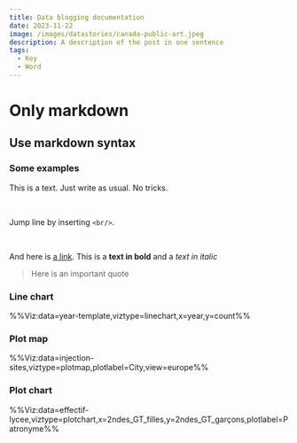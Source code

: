 ```yaml
---
title: Data blogging documentation
date: 2023-11-22
image: /images/datastories/canada-public-art.jpeg
description: A description of the post in one sentence
tags:
  - Key
  - Word
---
```


# Only markdown

## Use markdown syntax

### Some examples

This is a text. Just write as usual. No tricks.

<br/>

Jump line by inserting `<br/>`.

<br/>

And here is [a link](https://example.com). This is a **text in bold** and a *text in italic*

> Here is an important quote

### Line chart

%%Viz:data=year-template,viztype=linechart,x=year,y=count%%

### Plot map

%%Viz:data=injection-sites,viztype=plotmap,plotlabel=City,view=europe%%

### Plot chart

%%Viz:data=effectif-lycee,viztype=plotchart,x=2ndes_GT_filles,y=2ndes_GT_garçons,plotlabel=Patronyme%%
